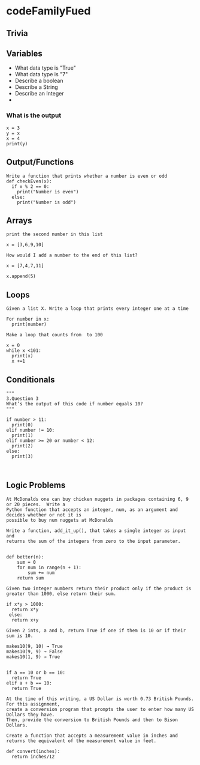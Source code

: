 # codeFamilyFued

## Trivia



## Variables
- What data type is "True"
- What data type is "7"
- Describe a boolean
- Describe a String
- Describe an Integer
- 


### What is the output
```
x = 3
y = x
x = 4
print(y)
```

## Output/Functions
```
Write a function that prints whether a number is even or odd
def checkEven(x):
  if x % 2 == 0:
    print("Number is even")
  else:
    print("Number is odd")
```

## Arrays
```
print the second number in this list

x = [3,6,9,10]

```
```
How would I add a number to the end of this list?

x = [7,4,7,11]

x.append(5)
```

## Loops
```
Given a list X. Write a loop that prints every integer one at a time

For number in x:
  print(number)
```

```
Make a loop that counts from  to 100

x = 0
while x <101:
  print(x)
  x +=1
```

## Conditionals
```
"""
3.Question 3
What’s the output of this code if number equals 10?
"""

if number > 11: 
  print(0)
elif number != 10:
  print(1)
elif number >= 20 or number < 12:
  print(2)
else:
  print(3)
  
```
```

```
## Logic Problems
```
At McDonalds one can buy chicken nuggets in packages containing 6, 9 or 20 pieces.  Write a 
Python function that accepts an integer, num, as an argument and decides whether or not it is 
possible to buy num nuggets at McDonalds
```
```
Write a function, add_it_up(), that takes a single integer as input and 
returns the sum of the integers from zero to the input parameter.


def better(n):
    sum = 0
    for num in range(n + 1):
        sum += num
    return sum
```
```
Given two integer numbers return their product only if the product is greater than 1000, else return their sum.

if x*y > 1000:
  return x*y
 else:
  return x+y
```

```
Given 2 ints, a and b, return True if one if them is 10 or if their sum is 10.

makes10(9, 10) → True
makes10(9, 9) → False
makes10(1, 9) → True


if a == 10 or b == 10:
  return True
elif a + b == 10:
  return True
```
```
At the time of this writing, a US Dollar is worth 0.73 British Pounds. For this assignment, 
create a conversion program that prompts the user to enter how many US Dollars they have. 
Then, provide the conversion to British Pounds and then to Bison Dollars.
```

```
Create a function that accepts a measurement value in inches and returns the equivalent of the measurement value in feet.

def convert(inches):
  return inches/12
```
```


```
